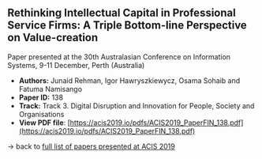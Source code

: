 ## Rethinking Intellectual Capital in Professional Service Firms: A Triple Bottom-line Perspective on Value-creation

Paper presented at the 30th Australasian Conference on Information Systems, 9-11 December, Perth (Australia)
- **Authors:** Junaid Rehman, Igor Hawryszkiewycz, Osama Sohaib and Fatuma Namisango
- **Paper ID:** 138
- **Track:** Track 3. Digital Disruption and Innovation for People, Society and Organisations
- **View PDF file**: [https://acis2019.io/pdfs/ACIS2019_PaperFIN_138.pdf](https://acis2019.io/pdfs/ACIS2019_PaperFIN_138.pdf)

&rarr; back to [full list of papers presented at ACIS 2019](https://acis2019.io/)